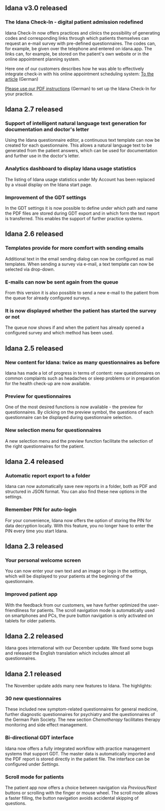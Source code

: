 ## Idana v3.0 released

### The Idana Check-In - digital patient admission redefined
Idana Check-In now offers practices and clinics the possibility of generating codes and corresponding links through which patients themselves can request an e-mail survey with pre-defined questionnaires. The codes can, for example, be given over the telephone and entered on idana.app. The links can, for example, be stored on the patient's own website or in the online appointment planning system.

Here one of our customers describes how he was able to effectively integrate check-in with his online appointment scheduling system: [To the article](https://idana.com/anwender-video-integration-von-idana-in-die-praxissoftware-tomedo-und-der-nutzen-im-umgang-mit-der-corona-pandemie/) (German)

[Please use our PDF instructions](https://idana.com/Idana-Check-In-Anleitung.pdf) (German) to set up the Idana Check-In for your practice.

## Idana 2.7 released

### Support of intelligent natural language text generation for documentation and doctor's letter
Using the Idana questionnaire editor, a continuous text template can now be created for each questionnaire. This allows a natural language text to be generated from the patient answers, which can be used for documentation and further use in the doctor's letter.

### Analytics dashboard to display Idana usage statistics 
The listing of Idana usage statistics under My Account has been replaced by a visual display on the Idana start page.

### Improvement of the GDT settings
In the GDT settings it is now possible to define under which path and name the PDF files are stored during GDT export and in which form the text report is transferred. This enables the support of further practice systems.

## Idana 2.6 released

### Templates provide for more comfort with sending emails
Additional text in the email sending dialog can now be configured as mail templates. When sending a survey via e-mail, a text template can now be selected via drop-down.

### E-mails can now be sent again from the queue
From this version it is also possible to send a new e-mail to the patient from the queue for already configured surveys.

### It is now displayed whether the patient has started the survey or not
The queue now shows if and when the patient has already opened a configured survey and which method has been used.

## Idana 2.5 released

### New content for Idana: twice as many questionnaires as before
Idana has made a lot of progress in terms of content: new questionnaires on common complaints such as headaches or sleep problems or in preparation for the health check-up are now available.

### Preview for questionnaires
One of the most desired functions is now available - the preview for questionnaires. By clicking on the preview symbol, the questions of each questionnaire can be displayed during questionnaire selection. 

### New selection menu for questionnaires
A new selection menu and the preview function facilitate the selection of the right questionnaires for the patient.

## Idana 2.4 released

### Automatic report export to a folder
Idana can now automatically save new reports in a folder, both as PDF and structured in JSON format. You can also find these new options in the settings.

### Remember PIN for auto-login
For your convenience, Idana now offers the option of storing the PIN for data decryption locally. With this feature, you no longer have to enter the PIN every time you start Idana.

## Idana 2.3 released

### Your personal welcome screen
You can now enter your own text and an image or logo in the settings, which will be displayed to your patients at the beginning of the questionnaire.

### Improved patient app
With the feedback from our customers, we have further optimized the user-friendliness for patients. The scroll navigation mode is automatically used on smartphones and PCs, the pure button navigation is only activated on tablets for older patients.

## Idana 2.2 released
Idana goes international with our December update. We fixed some bugs and released the English translation which includes almost all questionnaires.

## Idana 2.1 released
The November update adds many new features to Idana. The highlights:

### 30 new questionnaires
These included new symptom-related questionnaires for general medicine, further diagnostic questionnaires for psychiatry and the questionnaires of the German Pain Society. The new section *Chemotherapy* facilitates therapy monitoring and side effect management.

### Bi-directional GDT interface
Idana now offers a fully integrated workflow with practice management systems that support GDT. The master data is automatically imported and the PDF report is stored directly in the patient file. The interface can be configured under *Settings*.

### Scroll mode for patients
The patient app now offers a choice between navigation via *Previous/Next* buttons or scrolling with the finger or mouse wheel. The scroll mode allows a faster filling, the button navigation avoids accidental skipping of questions.  

